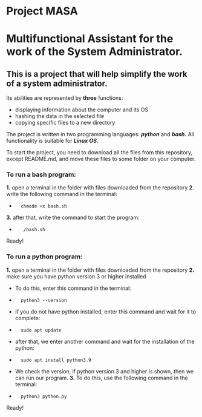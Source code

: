 # Project MASA 
# Multifunctional Assistant for the work of the System Administrator.

## This is a project that will help simplify the work of a system administrator.

Its abilities are represented by **three** functions:
* displaying information about the computer and its OS
* hashing the data in the selected file
* copying specific files to a new directory

The project is written in two programming languages: ___python___ and ___bash.___ 
All functionality is suitable for ___Linux OS.___

To start the project, you need to download all the files from this repository, 
except README.md, and move these files to some folder on your computer.

### To run a bash program:
**1.**  open a terminal in the folder with files downloaded from the repository
**2.**  write the following command in the terminal:
*       chmode +x bash.sh
**3.**  after that, write the command to start the program:
*       ./bash.sh
Ready!

### To run a python program:
**1.**  open a terminal in the folder with files downloaded from the repository
**2.**  make sure you have python version 3 or higher installed
* To do this, enter this command in the terminal:
*       python3 --version
* if you do not have python installed, enter this command and wait for it to complete:
*       sudo apt update
* after that, we enter another command and wait for the installation of the python:
*       sudo apt install python3.9
* We check the version, if python version 3 and higher is shown, then we can run our program.
**3.** To do this, use the following command in the terminal:
*       python3 python.py
Ready!
